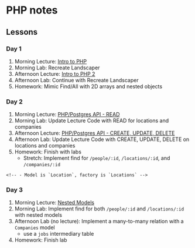 # PHP notes

## Lessons

### Day 1

1. Morning Lecture: [Intro to PHP](day1/instructor_notes/PHP.md)
1. Morning Lab: Recreate Landscaper
1. Afternoon Lecture: [Intro to PHP 2](day1/instructor_notes/PHP2.md)
1. Afternoon Lab: Continue with Recreate Landscaper
1. Homework: Mimic Find/All with 2D arrays and nested objects

### Day 2

1. Morning Lecture: [PHP/Postgres API - READ](day2/instructor_notes/API.md)
1. Morning Lab: Update Lecture Code with READ for locations and companies
1. Afternoon Lecture: [PHP/Postgres API - CREATE, UPDATE, DELETE](day2/instructor_notes/API2.md)
1. Afternoon Lab: Update Lecture Code with CREATE, UPDATE, DELETE on locations and companies
1. Homework: Finish with labs
    - Stretch: Implement find for `/people/:id`, `/locations/:id`, and `/companies/:id`
<!-- 1. Build CRUD functionality for locations (id, street, city, state) -->
    <!-- - Model is `Location`, factory is `Locations` -->

### Day 3

1. Morning Lecture: [Nested Models](day3/instructor_notes/Nested_Models.md)
1. Morning Lab: Implement find for both `/people/:id` and `/locations/:id` with nested models
1. Afternoon Lab (no lecture): Implement a many-to-many relation with a `Companies` model
    - use a `jobs` intermediary table
1. Homework: Finish lab
